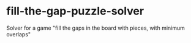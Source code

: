 # fill-the-gap-puzzle-solver
Solver for a game "fill the gaps in the board with pieces, with minimum overlaps"
